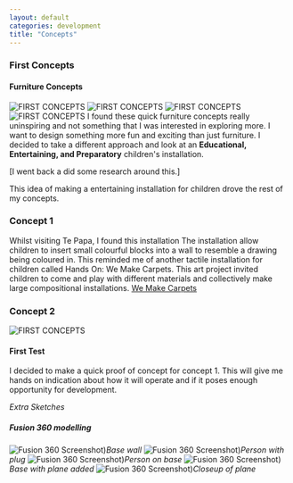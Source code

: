 ```yaml
---
layout: default
categories: development
title: "Concepts"
---
```


### First Concepts

#### Furniture Concepts

![FIRST CONCEPTS]({{site.imageurl}}/sketches/CONCEPT-01.jpg)
![FIRST CONCEPTS]({{site.imageurl}}/sketches/CONCEPT-02.jpg)
![FIRST CONCEPTS]({{site.imageurl}}/sketches/CONCEPT-03.jpg)
![FIRST CONCEPTS]({{site.imageurl}}/sketches/CONCEPT-04.jpg)
I found these quick furniture concepts really uninspiring and not something that I was interested in exploring more. I want to design something more fun and exciting than just furniture.
I decided to take a different approach and look at an **Educational, Entertaining, and Preparatory** children's installation.

[I went back a did some research around this.]

This idea of making a entertaining installation for children drove the rest of my concepts.

### Concept 1

Whilst visiting Te Papa, I found this installation
The installation allow children to insert small colourful blocks into a wall to resemble a drawing being coloured in.
This reminded me of another tactile installation for children called Hands On: We Make Carpets. This art project invited children to come and play with different materials and collectively make large compositional installations.
[We Make Carpets](https://www.ngv.vic.gov.au/multimedia/we-make-carpets/)



### Concept 2

![FIRST CONCEPTS]({{site.imageurl}}/sketches/CONCEPT-06.jpg)


#### First Test
I decided to make a quick proof of concept for concept 1.
This will give me hands on indication about how it will operate and if it poses enough opportunity for development.

*Extra Sketches*

##### Fusion 360 modelling

![Fusion 360 Screenshot)]({{site.imageurl}}/cad/cad-01.png)*Base wall*
![Fusion 360 Screenshot)]({{site.imageurl}}/cad/cad-02.3.png)*Person with plug*
![Fusion 360 Screenshot)]({{site.imageurl}}/cad/cad-02.2.png)*Person on base*
![Fusion 360 Screenshot)]({{site.imageurl}}/cad/cad-03.png)*Base with plane added*
![Fusion 360 Screenshot)]({{site.imageurl}}/cad/cad-04.1.png)*Closeup of plane*

